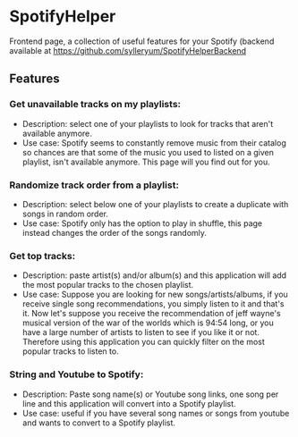 # SpotifyHelper

Frontend page, a collection of useful features for your Spotify (backend available at https://github.com/sylleryum/SpotifyHelperBackend 

## Features
### Get unavailable tracks on my playlists:
* Description: select one of your playlists to look for tracks that aren't available anymore.
* Use case: Spotify seems to constantly remove music from their catalog so chances are that some of the music you used to listed on a given playlist, isn't available anymore. This page will you find out for you. 
### Randomize track order from a playlist: 
* Description: select below one of your playlists to create a duplicate with songs in random order.
* Use case: Spotify only has the option to play in shuffle, this page instead changes the order of the songs randomly. 
### Get top tracks: 
* Description: paste artist(s) and/or album(s) and this application will add the most popular tracks to the chosen playlist.
* Use case: Suppose you are looking for new songs/artists/albums, if you receive single song recommendations, you simply listen to it and that's it. Now let's suppose you receive the recommendation of jeff wayne's musical version of the war of the worlds which is 94:54 long, or you have a large number of artists to listen to see if you like it or not. Therefore using this application you can quickly filter on the most popular tracks to listen to. 
### String and Youtube to Spotify: 
* Description: Paste song name(s) or Youtube song links, one song per line and this application will convert into a Spotify playlist.
* Use case: useful if you have several song names or songs from youtube and wants to convert to a Spotify playlist. 
